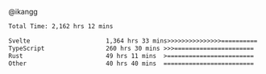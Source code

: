 @ikangg
<!--START_SECTION:waka-->

```txt
Total Time: 2,162 hrs 12 mins

Svelte                     1,364 hrs 33 mins>>>>>>>>>>>>>>>==========   61.94 %
TypeScript                 260 hrs 30 mins >>>======================   11.83 %
Rust                       49 hrs 11 mins  >========================   02.23 %
Other                      40 hrs 40 mins  =========================   01.85 %
```

<!--END_SECTION:waka-->
